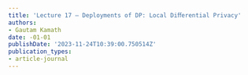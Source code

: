 ```yaml
---
title: 'Lecture 17 — Deployments of DP: Local Diﬀerential Privacy'
authors:
- Gautam Kamath
date: -01-01
publishDate: '2023-11-24T10:39:00.750514Z'
publication_types:
- article-journal
---
```


